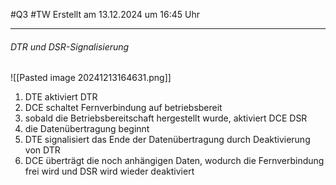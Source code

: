 #Q3 #TW Erstellt am 13.12.2024 um 16:45 Uhr

---
###### DTR und DSR-Signalisierung 
![[Pasted image 20241213164631.png]]

1. DTE aktiviert DTR
2. DCE schaltet Fernverbindung auf betriebsbereit
3. sobald die Betriebsbereitschaft hergestellt wurde, aktiviert DCE DSR
4. die Datenübertragung beginnt 
5. DTE signalisiert das Ende der Datenübertragung durch Deaktivierung von DTR 
6. DCE überträgt die noch anhängigen Daten, wodurch die Fernverbindung frei wird und DSR wird wieder deaktiviert